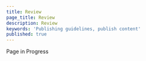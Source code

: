 ```yaml
---
title: Review
page_title: Review
description: Review
keywords: 'Publishing guidelines, publish content'
published: true
---
```

Page in Progress
